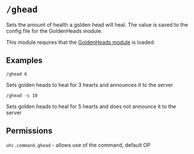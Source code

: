 # `/ghead`

Sets the amount of health a golden head will heal. The value is saved to the config file for
the GoldenHeads module.

This module requires that the [GoldenHeads module](../modules/GoldenHeads.md) is loaded.

## Examples

`/ghead 6`

Sets golden heads to heal for 3 hearts and announces it to the server

`/ghead -s 10`

Sets golden heads to heal for 5 hearts and does not announce it to the server

## Permissions

`uhc.command.ghead` - allows use of the command, default OP
